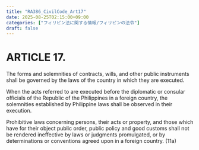 ```yaml
---
title: "RA386_CivilCode_Art17"
date: 2025-08-25T02:15:00+09:00
categories: ["フィリピン法に関する情報/フィリピンの法令"]
draft: false
---
```


# ARTICLE 17. 

The forms and solemnities of contracts, wills, and other public instruments shall be governed by the laws of the country in which they are executed.

When the acts referred to are executed before the diplomatic or consular officials of the Republic of the Philippines in a foreign country, the solemnities established by Philippine laws shall be observed in their execution.

Prohibitive laws concerning persons, their acts or property, and those which have for their object public order, public policy and good customs shall not be rendered ineffective by laws or judgments promulgated, or by determinations or conventions agreed upon in a foreign country. (11a)
